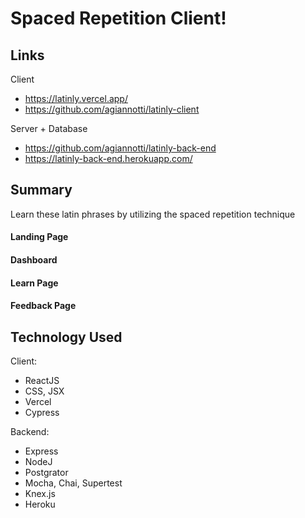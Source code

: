 # Spaced Repetition Client!

## Links

Client

- https://latinly.vercel.app/
- https://github.com/agiannotti/latinly-client

Server + Database

- https://github.com/agiannotti/latinly-back-end
- https://latinly-back-end.herokuapp.com/

## Summary

Learn these latin phrases by utilizing the spaced repetition technique

#### Landing Page

#### Dashboard

#### Learn Page

#### Feedback Page

## Technology Used

Client:

- ReactJS
- CSS, JSX
- Vercel
- Cypress

Backend:

- Express
- NodeJ
- Postgrator
- Mocha, Chai, Supertest
- Knex.js
- Heroku
